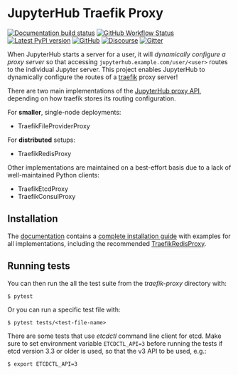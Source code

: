 # JupyterHub Traefik Proxy

[![Documentation build status](https://img.shields.io/readthedocs/jupyterhub-traefik-proxy?logo=read-the-docs)](https://jupyterhub-traefik-proxy.readthedocs.org/en/latest/)
[![GitHub Workflow Status](https://github.com/jupyterhub/traefik-proxy/actions/workflows/test.yml/badge.svg)](https://github.com/jupyterhub/traefik-proxy/actions/workflows/test.yml)
[![Latest PyPI version](https://img.shields.io/pypi/v/jupyterhub-traefik-proxy?logo=pypi)](https://pypi.python.org/pypi/jupyterhub-traefik-proxy)
[![GitHub](https://img.shields.io/badge/issue_tracking-github-blue?logo=github)](https://github.com/jupyterhub/traefik-proxy/issues)
[![Discourse](https://img.shields.io/badge/help_forum-discourse-blue?logo=discourse)](https://discourse.jupyter.org/c/jupyterhub)
[![Gitter](https://img.shields.io/badge/social_chat-gitter-blue?logo=gitter)](https://gitter.im/jupyterhub/jupyterhub)

When JupyterHub starts a server for a user, it will _dynamically configure a
proxy server_ so that accessing `jupyterhub.example.com/user/<user>` routes to
the individual Jupyter server.
This project enables JupyterHub to dynamically configure the routes of a [traefik](https://traefik.io) proxy server!

There are two main implementations of the [JupyterHub proxy
API](https://jupyterhub.readthedocs.io/en/stable/reference/proxy.html),
depending on how traefik stores its routing configuration.

For **smaller**, single-node deployments:

- TraefikFileProviderProxy

For **distributed** setups:

- TraefikRedisProxy

Other implementations are maintained on a best-effort basis due to a lack of well-maintained
Python clients:
- TraefikEtcdProxy
- TraefikConsulProxy

## Installation

The [documentation](https://jupyterhub-traefik-proxy.readthedocs.io) contains a
[complete installation
guide](https://jupyterhub-traefik-proxy.readthedocs.io/en/latest/install.html)
with examples for all implementations, including the recommended
[TraefikRedisProxy](https://jupyterhub-traefik-proxy.readthedocs.io/en/latest/redis.html#example-setup).

## Running tests

You can then run the all the test suite from the _traefik-proxy_ directory with:

```
$ pytest
```

Or you can run a specific test file with:

```
$ pytest tests/<test-file-name>
```

There are some tests that use _etcdctl_ command line client for etcd. Make sure
to set environment variable `ETCDCTL_API=3` before running the tests if etcd
version 3.3 or older is used, so that the v3 API to be used, e.g.:

```
$ export ETCDCTL_API=3
```
